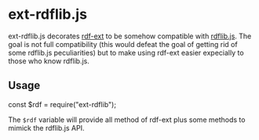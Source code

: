 # ext-rdflib.js
ext-rdflib.js decorates [rdf-ext](https://github.com/rdf-ext/rdf-ext) to be somehow compatible with [rdflib.js](https://github.com/linkeddata/rdflib.js). The goal is not full compatibility (this would defeat the goal of getting rid of some rdflib.js peculiarities) but to make using rdf-ext easier expecially to those who know rdflib.js.

## Usage

const $rdf = require("ext-rdflib");

The `$rdf` variable will provide all method of rdf-ext plus some methods to mimick the rdflib.js API.
